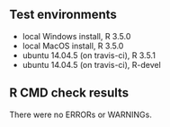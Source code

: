 ## Test environments
* local Windows install, R 3.5.0
* local MacOS install, R 3.5.0
* ubuntu 14.04.5 (on travis-ci), R 3.5.1
* ubuntu 14.04.5 (on travis-ci), R-devel

## R CMD check results
There were no ERRORs or WARNINGs. 
